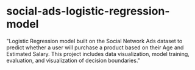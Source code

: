 # social-ads-logistic-regression-model
"Logistic Regression model built on the Social Network Ads dataset to predict whether a user will purchase a product based on their Age and Estimated Salary. This project includes data visualization, model training, evaluation, and visualization of decision boundaries."
